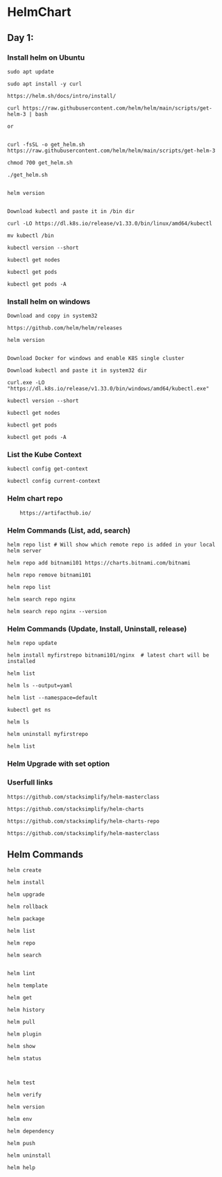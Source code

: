 # HelmChart


## Day 1: 

### Install helm on Ubuntu
 	
	sudo apt update
	
	sudo apt install -y curl
	
	https://helm.sh/docs/intro/install/
	
	curl https://raw.githubusercontent.com/helm/helm/main/scripts/get-helm-3 | bash
	
	or 
	
	
	curl -fsSL -o get_helm.sh https://raw.githubusercontent.com/helm/helm/main/scripts/get-helm-3
	
    chmod 700 get_helm.sh
	
    ./get_helm.sh
	
	
	helm version

	
	Download kubectl and paste it in /bin dir
	
	curl -LO https://dl.k8s.io/release/v1.33.0/bin/linux/amd64/kubectl
	
	mv kubectl /bin 
	
	kubectl version --short
	
	kubectl get nodes
	
	kubectl get pods
	
	kubectl get pods -A 


### Install helm on windows

	Download and copy in system32 
	
	https://github.com/helm/helm/releases
	
	helm version
	
	
	Download Docker for windows and enable K8S single cluster 
	
	Download kubectl and paste it in system32 dir
	
	curl.exe -LO "https://dl.k8s.io/release/v1.33.0/bin/windows/amd64/kubectl.exe" 
	
	kubectl version --short
	
	kubectl get nodes
	
	kubectl get pods
	
	kubectl get pods -A 

### List the Kube Context

	kubectl config get-context 
	
	kubectl config current-context 



### Helm chart repo 

		https://artifacthub.io/ 
		
		
### Helm Commands (List, add, search)

	helm repo list # Will show which remote repo is added in your local helm server
	
	helm repo add bitnami101 https://charts.bitnami.com/bitnami
	
	helm repo remove bitnami101
	
	helm repo list 
	
	helm search repo nginx 
	
	helm search repo nginx --version 
	

### Helm Commands (Update, Install, Uninstall, release)	
	
	
	helm repo update 
	
	helm install myfirstrepo bitnami101/nginx  # latest chart will be installed 
	
	helm list 
	
	helm ls --output=yaml 

	helm list --namespace=default
	
	kubectl get ns 

	helm ls 
	
	helm uninstall myfirstrepo
	
	helm list 


### Helm Upgrade with set option













### Userfull links

	https://github.com/stacksimplify/helm-masterclass 
	
	https://github.com/stacksimplify/helm-charts
	
	https://github.com/stacksimplify/helm-charts-repo
	
	https://github.com/stacksimplify/helm-masterclass


## Helm Commands

	helm create
	
	helm install
	
	helm upgrade
	
	helm rollback
	
	helm package
	
	helm list
	
	helm repo
	
	helm search


	helm lint
	
	helm template
	
	helm get
	
	helm history
	
	helm pull
	
	helm plugin
	
	helm show
	
	helm status
	
	

	helm test
	
	helm verify
	
	helm version
	
	helm env
	
	helm dependency
	
	helm push
	
	helm uninstall
	
	helm help
 